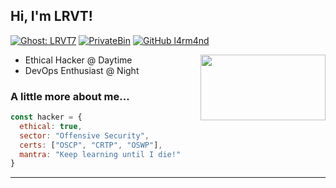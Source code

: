 <h2> Hi, I'm LRVT!</h2>

[![Ghost: LRVT7](https://img.shields.io/badge/Ghost--Blog-Visit-red)](https://blog.lrvt.de)
[![PrivateBin](https://img.shields.io/badge/PrivateBin-E2EE-yellow)](https://paste.lrvt.de)
[![GitHub l4rm4nd](https://img.shields.io/github/followers/l4rm4nd?label=follow&style=social)](https://github.com/l4rm4nd)


<img align='right' src="https://media.giphy.com/media/xsCevAab5ufj37BeGR/giphy.gif" width="200" height="105">

<p>
  <ul>
    <li>Ethical Hacker @ Daytime</li>
    <li>DevOps Enthusiast @ Night</li>
    </ul>
</p>




### A little more about me...  

```javascript
const hacker = {
  ethical: true,
  sector: "Offensive Security",
  certs: ["OSCP", "CRTP", "OSWP"],
  mantra: "Keep learning until I die!"
}
```

---
